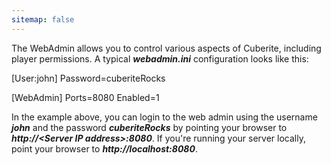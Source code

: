 ```yaml
---
sitemap: false
---
```

The WebAdmin allows you to control various aspects of Cuberite, including player permissions. A typical ***webadmin.ini*** configuration looks like this:

[User:john]
Password=cuberiteRocks

[WebAdmin]
Ports=8080
Enabled=1

In the example above, you can login to the web admin using the username ***john*** and the password ***cuberiteRocks*** by pointing your browser to ***http://\<Server IP address\>:8080***. If you're running your server locally, point your browser to ***http://localhost:8080***.
